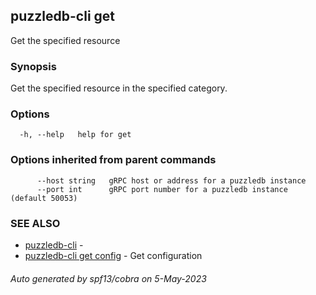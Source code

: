 ## puzzledb-cli get

Get the specified resource

### Synopsis

Get the specified resource in the specified category.

### Options

```
  -h, --help   help for get
```

### Options inherited from parent commands

```
      --host string   gRPC host or address for a puzzledb instance
      --port int      gRPC port number for a puzzledb instance (default 50053)
```

### SEE ALSO

* [puzzledb-cli](puzzledb-cli.md)	 - 
* [puzzledb-cli get config](puzzledb-cli_get_config.md)	 - Get configuration

###### Auto generated by spf13/cobra on 5-May-2023
